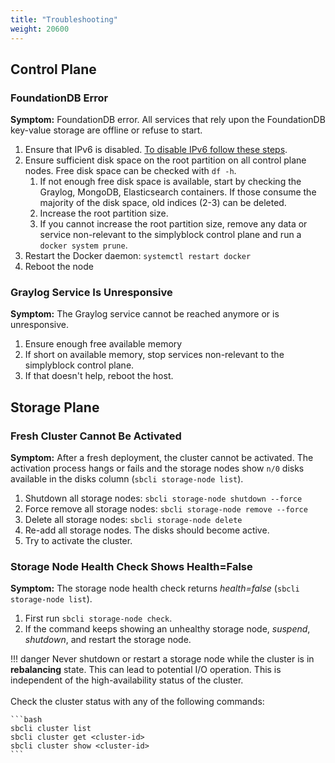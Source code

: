 ```yaml
---
title: "Troubleshooting"
weight: 20600
---
```


## Control Plane

### FoundationDB Error

**Symptom:** FoundationDB error. All services that rely upon the FoundationDB key-value storage are offline or refuse to start.

1. Ensure that IPv6 is disabled. [To disable IPv6 follow these steps](../deployments/baremetal/prerequisites.md#network-configuration).
2. Ensure sufficient disk space on the root partition on all control plane nodes. Free disk space can be checked with `df -h`.
   1. If not enough free disk space is available, start by checking the Graylog, MongoDB, Elasticsearch containers. If those consume the majority of the disk space, old indices (2-3) can be deleted.
   2. Increase the root partition size.
   3. If you cannot increase the root partition size, remove any data or service non-relevant to the simplyblock control plane and run a `docker system prune`.
3. Restart the Docker daemon: `systemctl restart docker`
4. Reboot the node

### Graylog Service Is Unresponsive

**Symptom:** The Graylog service cannot be reached anymore or is unresponsive.

1. Ensure enough free available memory
2. If short on available memory, stop services non-relevant to the simplyblock control plane.
3. If that doesn't help, reboot the host.

## Storage Plane

### Fresh Cluster Cannot Be Activated

**Symptom:** After a fresh deployment, the cluster cannot be activated. The activation process hangs or fails and the
storage nodes show `n/0` disks available in the disks column (`sbcli storage-node list`).

1. Shutdown all storage nodes: `sbcli storage-node shutdown --force`
2. Force remove all storage nodes: `sbcli storage-node remove --force`
3. Delete all storage nodes: `sbcli storage-node delete`
4. Re-add all storage nodes. The disks should become active.
5. Try to activate the cluster.

### Storage Node Health Check Shows Health=False

**Symptom:** The storage node health check returns _health=false_ (`sbcli storage-node list`).

1. First run `sbcli storage-node check`.
2. If the command keeps showing an unhealthy storage node, _suspend_, _shutdown_, and restart the storage node.

!!! danger
    Never shutdown or restart a storage node while the cluster is in **rebalancing** state. This can lead to potential
    I/O operation. This is independent of the high-availability status of the cluster.<br/><br/>
    Check the cluster status with any of the following commands:

    ```bash
    sbcli cluster list
    sbcli cluster get <cluster-id>
    sbcli cluster show <cluster-id>
    ```
